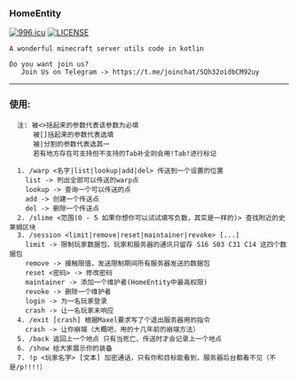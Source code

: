 ### HomeEntity 

[![996.icu](https://img.shields.io/badge/link-996.icu-red.svg)](https://996.icu)
[![LICENSE](https://img.shields.io/badge/license-Anti%20996-blue.svg)](https://github.com/996icu/996.ICU/blob/master/LICENSE)

```
A wonderful minecraft server utils code in kotlin

Do you want join us? 
   Join Us on Telegram -> https://t.me/joinchat/SQh32oidbCM92uy
```
---
### 使用:
```
  注: 被<>括起来的参数代表该参数为必填
      被[]括起来的参数代表选填
      被|分割的参数代表选其一
      若有地方存在可支持但不支持的Tab补全则会用!Tab!进行标记

  1. /warp <名字|list|lookup|add|del> 传送到一个设置的位置
    list -> 列出全部可以传送的warp点
    lookup -> 查询一个可以传送的点
    add -> 创建一个传送点
    del -> 删除一个传送点
  2. /slime <范围(0 - 5 如果你想你可以试试填写负数，其实是一样的)> 查找附近的史莱姆区块
  3. /session <limit|remove|reset|maintainer|revoke> [...]
    limit -> 限制玩家数据包，玩家和服务器的通讯只留存 S16 S03 C31 C14 这四个数据包
    remove -> 接触限值，发送限制期间所有服务器发送的数据包
    reset <密码> -> 修改密码
    maintainer -> 添加一个维护者(HomeEntity中最高权限)
    revoke -> 删除一个维护者
    login -> 为一名玩家登录
    crash -> 让一名玩家未响应
  4. /exit [crash] 根据Maxel要求写了个退出服务器用的指令
    crash -> 让你崩端（大概吧，用的十几年前的崩端方法）
  5. /back 返回上一个地点 只有当死亡、传送时才会记录上一个地点
  6. /show 给大家展示你的装备
  7. !p <玩家名字> [文本] 加密通话，只有你和目标能看到，服务器后台都看不见（不是/p!!!!）

```

 